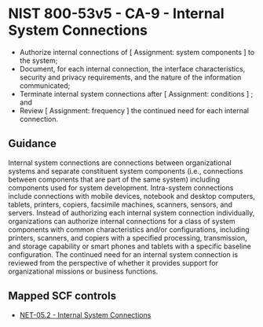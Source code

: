 # NIST 800-53v5 - CA-9 - Internal System Connections
- Authorize internal connections of \[ Assignment: system components \] to the system;
- Document, for each internal connection, the interface characteristics, security and privacy requirements, and the nature of the information communicated;
- Terminate internal system connections after \[ Assignment: conditions \] ; and
- Review \[ Assignment: frequency \] the continued need for each internal connection.
## Guidance
Internal system connections are connections between organizational systems and separate constituent system components (i.e., connections between components that are part of the same system) including components used for system development. Intra-system connections include connections with mobile devices, notebook and desktop computers, tablets, printers, copiers, facsimile machines, scanners, sensors, and servers. Instead of authorizing each internal system connection individually, organizations can authorize internal connections for a class of system components with common characteristics and/or configurations, including printers, scanners, and copiers with a specified processing, transmission, and storage capability or smart phones and tablets with a specific baseline configuration. The continued need for an internal system connection is reviewed from the perspective of whether it provides support for organizational missions or business functions.
## Mapped SCF controls
- [NET-05.2 - Internal System Connections](../scf/net-052-internalsystemconnections.md)